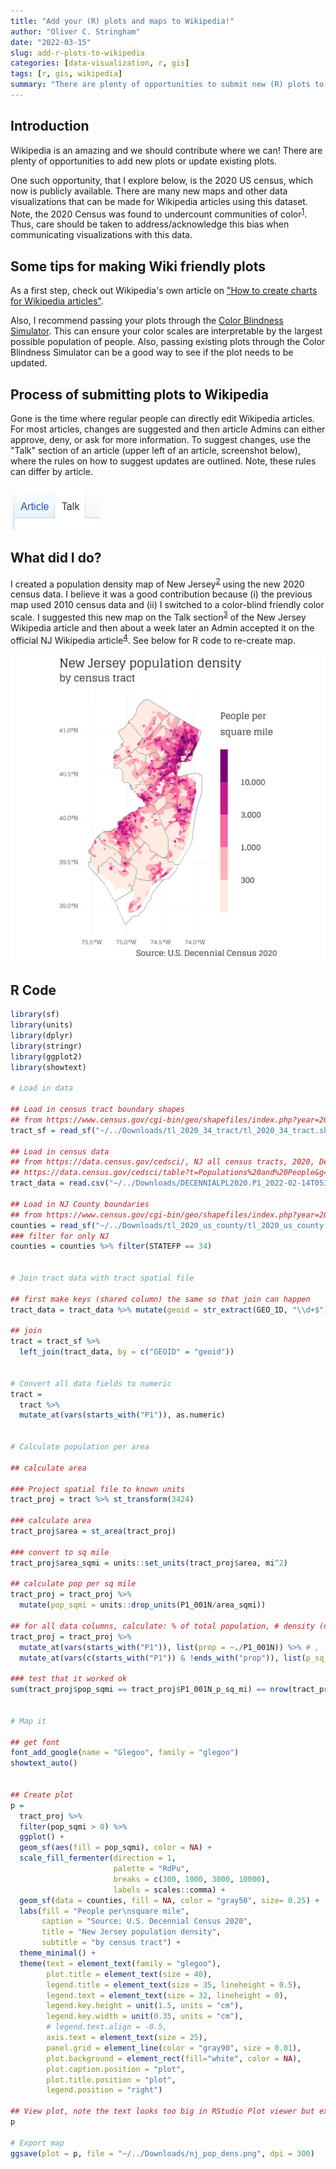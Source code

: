 ```yaml
---
title: "Add your (R) plots and maps to Wikipedia!"
author: "Oliver C. Stringham"
date: "2022-03-15"
slug: add-r-plots-to-wikipedia
categories: [data-visualization, r, gis]
tags: [r, gis, wikipedia]
summary: "There are plenty of opportunities to submit new (R) plots to Wikipedia. Let’s do it!"
---
```


[1]: https://www.nytimes.com/2022/03/12/us/census-data-counting-changes.html
[2]: https://en.wikipedia.org/wiki/New_Jersey#/media/File:Nj_pop_dens.png
[3]: https://en.wikipedia.org/wiki/Talk:New_Jersey
[4]: https://en.wikipedia.org/wiki/New_Jersey#Population


## Introduction 

Wikipedia is an amazing and we should contribute where we can! There are plenty of opportunities to add new plots or update existing plots. 

One such opportunity, that I explore below, is the 2020 US census, which now is publicly available. There are many new maps and other data visualizations that can be made for Wikipedia articles using this dataset. Note, the 2020 Census was found to undercount communities of color<sup>[1][1]</sup>. Thus, care should be taken to address/acknowledge this bias when communicating visualizations with this data. 

## Some tips for making Wiki friendly plots

As a first step, check out Wikipedia's own article on ["How to create charts for Wikipedia articles"](https://en.wikipedia.org/wiki/Wikipedia:How_to_create_charts_for_Wikipedia_articles).

Also, I recommend passing your plots through the [Color Blindness Simulator](https://www.color-blindness.com/coblis-color-blindness-simulator/). This can ensure your color scales are interpretable by the largest possible population of people. Also, passing existing plots through the Color Blindness Simulator can be a good way to see if the plot needs to be updated.  


## Process of submitting plots to Wikipedia
Gone is the time where regular people can directly edit Wikipedia articles. For most articles, changes are suggested and then article Admins can either approve, deny, or ask for more information. To suggest changes, use the "Talk" section of an article (upper left of an article, screenshot below), where the rules on how to suggest updates are outlined. Note, these rules can differ by article. 

![Talk section](talk.png "Talk section")


## What did I do?
I created a population density map of New Jersey<sup>[2][2]</sup> using the new 2020 census data. I believe it was a good contribution because (i) the previous map used 2010 census data and (ii) I switched to a color-blind friendly color scale. I suggested this new map on the Talk section<sup>[3][3]</sup> of the New Jersey Wikipedia article and then about a week later an Admin accepted it on the official NJ Wikipedia article<sup>[4][4]</sup>. See below for R code to re-create map. 


![NJ Pop](featured.png "NJ Population Density 2020 Map")


## R Code


```r
library(sf)
library(units)
library(dplyr)
library(stringr)
library(ggplot2)
library(showtext)

# Load in data

## Load in census tract boundary shapes
## from https://www.census.gov/cgi-bin/geo/shapefiles/index.php?year=2020&layergroup=Census+Tracts
tract_sf = read_sf("~/../Downloads/tl_2020_34_tract/tl_2020_34_tract.shp")

## Load in census data
## from https://data.census.gov/cedsci/, NJ all census tracts, 2020, Decennial Census, P1 | Race
## https://data.census.gov/cedsci/table?t=Populations%20and%20People&g=0400000US34%241400000&y=2020&tid=DECENNIALPL2020.P1
tract_data = read.csv("~/../Downloads/DECENNIALPL2020.P1_2022-02-14T053238/DECENNIALPL2020.P1_data_with_overlays_2022-02-14T052927.csv")

## Load in NJ County boundaries
## from https://www.census.gov/cgi-bin/geo/shapefiles/index.php?year=2020&layergroup=Counties+%28and+equivalent%29
counties = read_sf("~/../Downloads/tl_2020_us_county/tl_2020_us_county.shp")
### filter for only NJ
counties = counties %>% filter(STATEFP == 34)


# Join tract data with tract spatial file

## first make keys (shared column) the same so that join can happen
tract_data = tract_data %>% mutate(geoid = str_extract(GEO_ID, "\\d+$"))

## join
tract = tract_sf %>% 
  left_join(tract_data, by = c("GEOID" = "geoid"))


# Convert all data fields to numeric
tract = 
  tract %>% 
  mutate_at(vars(starts_with("P1")), as.numeric)


# Calculate population per area

## calculate area

### Project spatial file to known units
tract_proj = tract %>% st_transform(3424)

### calculate area
tract_proj$area = st_area(tract_proj)

### convert to sq mile
tract_proj$area_sqmi = units::set_units(tract_proj$area, mi^2)

## calculate pop per sq mile
tract_proj = tract_proj %>% 
  mutate(pop_sqmi = units::drop_units(P1_001N/area_sqmi))

## for all data columns, calculate: % of total population, # density (not used)
tract_proj = tract_proj %>% 
  mutate_at(vars(starts_with("P1")), list(prop = ~./P1_001N)) %>% # , .names = "{col}_prop"
  mutate_at(vars(c(starts_with("P1")) & !ends_with("prop")), list(p_sq_mi = ~units::drop_units(./area_sqmi)))

### test that it worked ok
sum(tract_proj$pop_sqmi == tract_proj$P1_001N_p_sq_mi) == nrow(tract_proj)


# Map it

## get font
font_add_google(name = "Glegoo", family = "glegoo")
showtext_auto()


## Create plot
p =
  tract_proj %>% 
  filter(pop_sqmi > 0) %>%
  ggplot() + 
  geom_sf(aes(fill = pop_sqmi), color = NA) +
  scale_fill_fermenter(direction = 1,
                       palette = "RdPu",
                       breaks = c(300, 1000, 3000, 10000),
                       labels = scales::comma) +
  geom_sf(data = counties, fill = NA, color = "gray50", size= 0.25) + 
  labs(fill = "People per\nsquare mile",
       caption = "Source: U.S. Decennial Census 2020",
       title = "New Jersey population density",
       subtitle = "by census tract") +
  theme_minimal() + 
  theme(text = element_text(family = "glegoo"), 
        plot.title = element_text(size = 40),
        legend.title = element_text(size = 35, lineheight = 0.5),
        legend.text = element_text(size = 32, lineheight = 0),
        legend.key.height = unit(1.5, units = "cm"),
        legend.key.width = unit(0.35, units = "cm"),
        # legend.text.align = -0.5,
        axis.text = element_text(size = 25),
        panel.grid = element_line(color = "gray90", size = 0.01),
        plot.background = element_rect(fill="white", color = NA),
        plot.caption.position = "plot",
        plot.title.position = "plot",
        legend.position = "right")

## View plot, note the text looks too big in RStudio Plot viewer but exports fine 
p

# Export map
ggsave(plot = p, file = "~/../Downloads/nj_pop_dens.png", dpi = 300)
```


